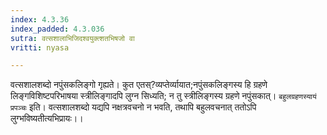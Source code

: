 ```yaml
---
index: 4.3.36
index_padded: 4.3.036
sutra: वत्सशालाभिजिदश्वयुक्त्शतभिषजो वा
vritti: nyasa

---
```

वत्सशालशब्दो नपुंसकलिङ्गो गृह्यते। कुत एतस्?व्यप्तेर्व्यायात;नपुंसकलिङ्गस्य हि ग्रहणे लिङ्गविशिष्टपरिभाषया स्त्रीलिङ्गादपि लुग्न सिध्यति; न तु स्त्रीलिङ्गस्य ग्रहणे नपुंसकात्।
`बहुलग्रहणस्यायं प्रपञ्चः` इति। वत्सशालशब्दो यद्यपि नक्षत्रवचनो न भवति, तथापि बहुलवचनात् ततोऽपि लुग्भविष्यतीत्यभिप्रायः।।